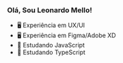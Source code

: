 ### Olá, Sou Leonardo Mello!



- 🖥 Experiência em UX/UI
- 🖥 Experiência em Figma/Adobe XD
- 🌱 Estudando JavaScript
- 🌱 Estudando TypeScript
